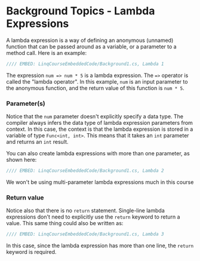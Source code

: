 # Background Topics - Lambda Expressions

A lambda expression is a way of defining an anonymous (unnamed) function that can be passed around as a variable, or a parameter to a method call. Here is an example:

```csharp
//// EMBED: LinqCourseEmbeddedCode/Background1.cs, Lambda 1
```

The expression `num => num * 5` is a lambda expression. The `=>` operator is called the "lambda operator". In this example, `num` is an input parameter to the anonymous function, and the return value of this function is `num * 5`.

### Parameter(s)
Notice that the `num` parameter doesn't explicitly specify a data type. The compiler always infers the data type of lambda expression parameters from context. In this case, the context is that the lambda expression is stored in a variable of type `Func<int, int>`. This means that it takes an `int` parameter and returns an `int` result.

You can also create lambda expressions with more than one parameter, as shown here:

```csharp
//// EMBED: LinqCourseEmbeddedCode/Background1.cs, Lambda 2
```

We won't be using multi-parameter lambda expressions much in this course

### Return value
Notice also that there is no `return` statement. Single-line lambda expressions don't need to explicitly use the `return` keyword to return a value. This same thing could also be written as:

```csharp
//// EMBED: LinqCourseEmbeddedCode/Background1.cs, Lambda 3
```

In this case, since the lambda expression has more than one line, the `return` keyword is required.